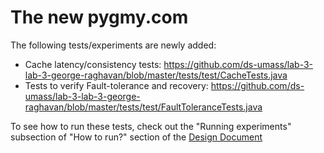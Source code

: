 # The new pygmy.com

The following tests/experiments are newly added:

* Cache latency/consistency tests: https://github.com/ds-umass/lab-3-lab-3-george-raghavan/blob/master/tests/test/CacheTests.java
* Tests to verify Fault-tolerance and recovery: https://github.com/ds-umass/lab-3-lab-3-george-raghavan/blob/master/tests/test/FaultToleranceTests.java

To see how to run these tests, check out the "Running experiments" subsection of "How to run?" section of the [Design Document](https://github.com/ds-umass/lab-3-lab-3-george-raghavan/blob/master/docs/DesignDoc.pdf)

